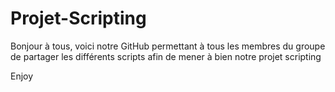 # Projet-Scripting

Bonjour à tous, voici notre GitHub permettant à tous les membres du groupe de partager les différents scripts afin de mener à bien notre projet scripting

Enjoy

